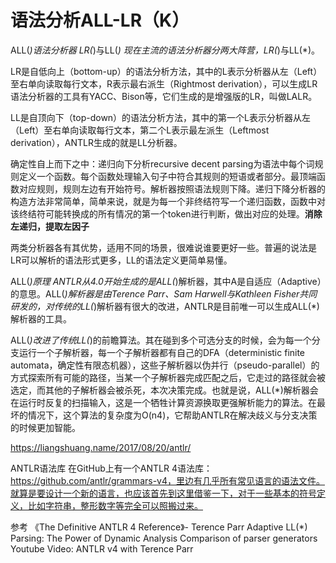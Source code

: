 # 语法分析ALL-LR（K）











ALL(*)语法分析器
LR(*)与LL(*)
现在主流的语法分析器分两大阵营，LR(*)与LL(*)。

LR是自低向上（bottom-up）的语法分析方法，其中的L表示分析器从左（Left）至右单向读取每行文本，R表示最右派生（Rightmost derivation），可以生成LR语法分析器的工具有YACC、Bison等，它们生成的是增强版的LR，叫做LALR。

LL是自顶向下（top-down）的语法分析方法，其中的第一个L表示分析器从左（Left）至右单向读取每行文本，第二个L表示最左派生（Leftmost derivation），ANTLR生成的就是LL分析器。


确定性自上而下之中：递归向下分析recursive decent parsing为语法中每个词规则定义一个函数。每个函数处理输入句子中符合其规则的短语或者部分。最顶端函数对应规则，规则左边有开始符号。解析器按照语法规则下降。递归下降分析器的构造方法非常简单，简单来说，就是为每一个非终结符写一个递归函数，函数中对该终结符可能转换成的所有情况的第一个token进行判断，做出对应的处理。**消除左递归，提取左因子**

两类分析器各有其优势，适用不同的场景，很难说谁要更好一些。普遍的说法是LR可以解析的语法形式更多，LL的语法定义更简单易懂。

ALL(*)原理
ANTLR从4.0开始生成的是ALL(*)解析器，其中A是自适应（Adaptive）的意思。ALL(*)解析器是由Terence Parr、Sam Harwell与Kathleen Fisher共同研发的，对传统的LL(*)解析器有很大的改进，ANTLR是目前唯一可以生成ALL(*)解析器的工具。

ALL(*)改进了传统LL(*)的前瞻算法。其在碰到多个可选分支的时候，会为每一个分支运行一个子解析器，每一个子解析器都有自己的DFA（deterministic finite automata，确定性有限态机器），这些子解析器以伪并行（pseudo-parallel）的方式探索所有可能的路径，当某一个子解析器完成匹配之后，它走过的路径就会被选定，而其他的子解析器会被杀死，本次决策完成。也就是说，ALL(*)解析器会在运行时反复的扫描输入，这是一个牺牲计算资源换取更强解析能力的算法。在最坏的情况下，这个算法的复杂度为O(n4)，它帮助ANTLR在解决歧义与分支决策的时候更加智能。



https://liangshuang.name/2017/08/20/antlr/






ANTLR语法库
在GitHub上有一个ANTLR 4语法库：https://github.com/antlr/grammars-v4，里边有几乎所有常见语言的语法文件。就算是要设计一个新的语言，也应该首先到这里借鉴一下，对于一些基本的符号定义，比如字符串，整形数字等完全可以照搬过来。

参考
《The Definitive ANTLR 4 Reference》- Terence Parr
Adaptive LL(*) Parsing: The Power of Dynamic Analysis
Comparison of parser generators
Youtube Video: ANTLR v4 with Terence Parr




